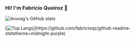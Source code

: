 
### Hi! I'm Fabrício Queiroz 👋

![Anurag's GitHub stats](https://github-readme-stats.vercel.app/api?username=fabricioqz&show_icons=true&theme=midnight-purple)

[![Top Langs](https://github-readme-stats.vercel.app/api/top-langs/?username=fabricioqz&hide=javascript,htmltheme=![use-a-cabeca-980](https://user-images.githubusercontent.com/75483108/133336649-afd19ad9-b642-41cb-b4f5-ba73a3b92e1b.gif))](https://github.com/fabricioqz/github-readme-statstheme=midnight-purple)


<!--
**fabricioqz/fabricioqz** is a ✨ _special_ ✨ repository because its `README.md` (this file) appears on your GitHub profile.

Here are some ideas to get you started:

- 🌱 I’m currently learning Python
- 😄 Pronouns: He
- ⚡ Fun fact: ...
-->
